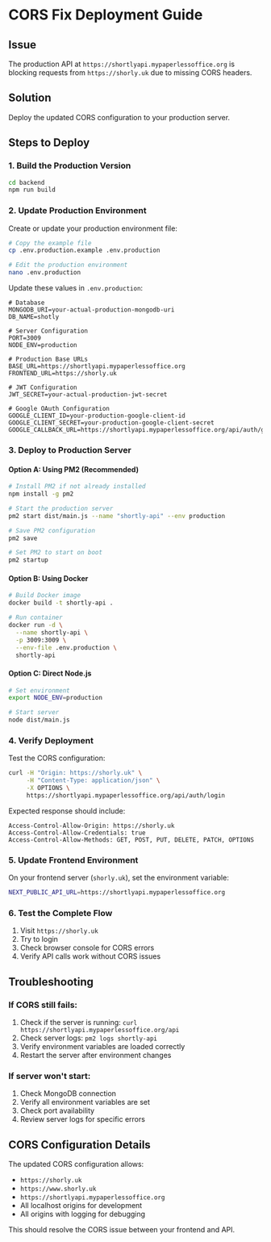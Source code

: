# CORS Fix Deployment Guide

## Issue
The production API at `https://shortlyapi.mypaperlessoffice.org` is blocking requests from `https://shorly.uk` due to missing CORS headers.

## Solution
Deploy the updated CORS configuration to your production server.

## Steps to Deploy

### 1. Build the Production Version
```bash
cd backend
npm run build
```

### 2. Update Production Environment
Create or update your production environment file:
```bash
# Copy the example file
cp .env.production.example .env.production

# Edit the production environment
nano .env.production
```

Update these values in `.env.production`:
```env
# Database
MONGODB_URI=your-actual-production-mongodb-uri
DB_NAME=shotly

# Server Configuration
PORT=3009
NODE_ENV=production

# Production Base URLs
BASE_URL=https://shortlyapi.mypaperlessoffice.org
FRONTEND_URL=https://shorly.uk

# JWT Configuration
JWT_SECRET=your-actual-production-jwt-secret

# Google OAuth Configuration
GOOGLE_CLIENT_ID=your-production-google-client-id
GOOGLE_CLIENT_SECRET=your-production-google-client-secret
GOOGLE_CALLBACK_URL=https://shortlyapi.mypaperlessoffice.org/api/auth/google/callback
```

### 3. Deploy to Production Server

#### Option A: Using PM2 (Recommended)
```bash
# Install PM2 if not already installed
npm install -g pm2

# Start the production server
pm2 start dist/main.js --name "shortly-api" --env production

# Save PM2 configuration
pm2 save

# Set PM2 to start on boot
pm2 startup
```

#### Option B: Using Docker
```bash
# Build Docker image
docker build -t shortly-api .

# Run container
docker run -d \
  --name shortly-api \
  -p 3009:3009 \
  --env-file .env.production \
  shortly-api
```

#### Option C: Direct Node.js
```bash
# Set environment
export NODE_ENV=production

# Start server
node dist/main.js
```

### 4. Verify Deployment
Test the CORS configuration:
```bash
curl -H "Origin: https://shorly.uk" \
     -H "Content-Type: application/json" \
     -X OPTIONS \
     https://shortlyapi.mypaperlessoffice.org/api/auth/login
```

Expected response should include:
```
Access-Control-Allow-Origin: https://shorly.uk
Access-Control-Allow-Credentials: true
Access-Control-Allow-Methods: GET, POST, PUT, DELETE, PATCH, OPTIONS
```

### 5. Update Frontend Environment
On your frontend server (`shorly.uk`), set the environment variable:
```bash
NEXT_PUBLIC_API_URL=https://shortlyapi.mypaperlessoffice.org
```

### 6. Test the Complete Flow
1. Visit `https://shorly.uk`
2. Try to login
3. Check browser console for CORS errors
4. Verify API calls work without CORS issues

## Troubleshooting

### If CORS still fails:
1. Check if the server is running: `curl https://shortlyapi.mypaperlessoffice.org/api`
2. Check server logs: `pm2 logs shortly-api`
3. Verify environment variables are loaded correctly
4. Restart the server after environment changes

### If server won't start:
1. Check MongoDB connection
2. Verify all environment variables are set
3. Check port availability
4. Review server logs for specific errors

## CORS Configuration Details

The updated CORS configuration allows:
- `https://shorly.uk`
- `https://www.shorly.uk`
- `https://shortlyapi.mypaperlessoffice.org`
- All localhost origins for development
- All origins with logging for debugging

This should resolve the CORS issue between your frontend and API. 
